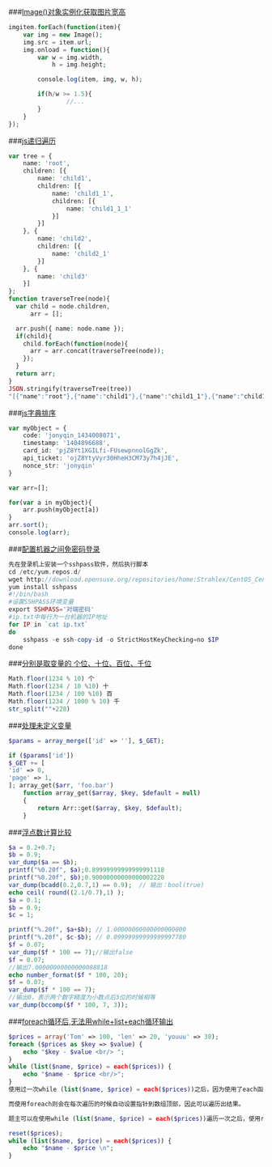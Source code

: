 ###[Image()对象实例化获取图片宽高](https://segmentfault.com/q/1010000008138930)
```php
imgitem.forEach(function(item){
    var img = new Image();
    img.src = item.url;
    img.onload = function(){
        var w = img.width, 
            h = img.height;

        console.log(item, img, w, h);

        if(h/w >= 1.5){
                //...
        }
    }
});
```
###[js递归遍历](https://segmentfault.com/q/1010000008139179)
```php
var tree = {
    name: 'root',
    children: [{
        name: 'child1',
        children: [{
            name: 'child1_1',
            children: [{
                name: 'child1_1_1'
            }]
        }]
    }, {
        name: 'child2',
        children: [{
            name: 'child2_1'
        }]
    }, {
        name: 'child3'
    }]
};
function traverseTree(node){
  var child = node.children,
      arr = [];

  arr.push({ name: node.name });
  if(child){
    child.forEach(function(node){
      arr = arr.concat(traverseTree(node));
    });
  }
  return arr;
}
JSON.stringify(traverseTree(tree))
"[{"name":"root"},{"name":"child1"},{"name":"child1_1"},{"name":"child1_1_1"},{"name":"child2"},{"name":"child2_1"},{"name":"child3"}]"
```
###[js字典排序](https://segmentfault.com/q/1010000008141620)
```php
var myObject = {
    code: 'jonyqin_1434008071',
    timestamp: '1404896688',
    card_id: 'pjZ8Yt1XGILfi-FUsewpnnolGgZk',
    api_ticket: 'ojZ8YtyVyr30HheH3CM73y7h4jJE',
    nonce_str: 'jonyqin'
}

var arr=[];

for(var a in myObject){
    arr.push(myObject[a])
}
arr.sort();
console.log(arr);
```
###[配置机器之间免密码登录](https://segmentfault.com/q/1010000008143786)
```php
先在登录机上安装一个sshpass软件，然后执行脚本
cd /etc/yum.repos.d/ 
wget http://download.opensuse.org/repositories/home:Strahlex/CentOS_CentOS-6/home:Strahlex.repo
yum install sshpass
#!/bin/bash
#设置SSHPASS环境变量
export SSHPASS='对端密码'
#ip.txt中每行为一台机器的IP地址
for IP in `cat ip.txt`
do
    sshpass -e ssh-copy-id -o StrictHostKeyChecking=no $IP
done
```
###[分别是取变量的 个位、十位、百位、千位](https://www.v2ex.com/t/47288)
```php
Math.floor(1234 % 10) 个
Math.floor(1234 / 10 %10) 十
Math.floor(1234 / 100 %10) 百
Math.floor(1234 / 1000 % 10) 千 
str_split(""+228)
```
###[处理未定义变量](https://www.v2ex.com/t/196697)
```php
$params = array_merge(['id' => ''], $_GET);

if ($params['id']) 
$_GET += [
'id' => 0,
'page' => 1,
]; array_get($arr, 'foo.bar') 
	function array_get($array, $key, $default = null)
	{
		return Arr::get($array, $key, $default);
	}
```
###[浮点数计算比较](http://www.5idev.com/p-php_float_bcadd_ceil_floor.shtml)
```php
$a = 0.2+0.7;
$b = 0.9;
var_dump($a == $b);
printf("%0.20f", $a);0.89999999999999991118
printf("%0.20f", $b);0.90000000000000002220
var_dump(bcadd(0.2,0.7,1) == 0.9);	// 输出：bool(true) 
echo ceil( round((2.1/0.7),1) );
$a = 0.1;
$b = 0.9;
$c = 1;

printf("%.20f", $a+$b); // 1.00000000000000000000
printf("%.20f", $c-$b); // 0.09999999999999997780
$f = 0.07;
var_dump($f * 100 == 7);//输出false
$f = 0.07;
//输出7.00000000000000088818
echo number_format($f * 100, 20);
$f = 0.07;
var_dump($f * 100 == 7);
//输出0，表示两个数字精度为小数点后3位的时候相等
var_dump(bccomp($f * 100, 7, 3));
```
###[foreach循环后,无法用while+list+each循环输出](https://segmentfault.com/q/1010000008146643)
```php
$prices = array('Tom' => 100, 'len' => 20, 'youuu' => 38);
foreach ($prices as $key => $value) {
    echo "$key - $value <br/> ";
}
while (list($name, $price) = each($prices)) {
    echo "$name - $price <br/>";
} 
使用过一次while (list($name, $price) = each($prices))之后，因为使用了each函数会将数组内部的指针移动到最后，再次遍历的时候没有重置指针位置，就会出现不管怎么遍历都没有结果。

而使用foreach则会在每次遍历的时候自动设置指针到数组顶部，因此可以遍历出结果。

题主可以在使用while (list($name, $price) = each($prices))遍历一次之后，使用reset函数重置数组指针之后就可以了

reset($prices);
while (list($name, $price) = each($prices)) {
    echo "$name - $price \n";
}

```
